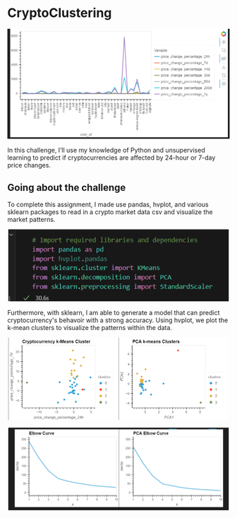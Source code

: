 # CryptoClustering

<p align="center">
<img src="Resources\Images\cryptocurrency.png" width="700px">
</p>


In this challenge, I’ll use my knowledge of Python and unsupervised learning to predict if cryptocurrencies are affected by 24-hour or 7-day price changes.


## Going about the challenge
To complete this assignment, I made use pandas, hvplot, and various sklearn packages to read in a crypto market data csv and visualize the market patterns.  

<p align="center">
<img src="Resources\Images\packages.png" width="500px">
</p>

Furthermore, with sklearn, I am able to generate a model that can predict cryptocurrency's behavoir with a strong accuracy. Using hvplot, we plot the k-mean clusters to visualize the patterns within the data.

<p align="center">
<img src="Resources\Images\clusters.png" width="500px">
</p>

<p align="center">
<img src="Resources\Images\elbow_curve.png" width="500px">
</p>

